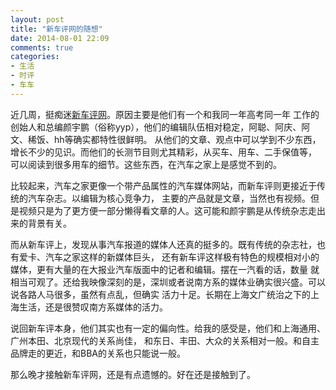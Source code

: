 ```yaml
---
layout: post
title: "新车评网的随想"
date: 2014-08-01 22:09
comments: true
categories:
- 生活
- 时评
- 车车
---
```


近几周，挺痴迷[新车评网](http://www.xincheping.com/)。原因主要是他们有一个和我同一年高考同一年
工作的创始人和总编颜宇鹏（俗称yyp），他们的编辑队伍相对稳定，阿聪、阿庆、阿文、稀饭、hh等确实都特性很鲜明。
从他们的文章、观点中可以学到不少东西，增长不少的见识。而他们的长测节目则尤其精彩，从买车、用车、二手保值等，
可以阅读到很多用车的细节。这些东西，在汽车之家上是感觉不到的。

比较起来，汽车之家更像一个带产品属性的汽车媒体网站，而新车评则更接近于传统的汽车杂志。以编辑为核心竞争力，
主要的产品就是文章，当然也有视频。但是视频只是为了更方便一部分懒得看文章的人。这可能和颜宇鹏是从传统杂志走出来的背景有关。

而从新车评上，发现从事汽车报道的媒体人还真的挺多的。既有传统的杂志社，也有爱卡、汽车之家这样的新媒体巨头，
还有新车评这样极有特色的规模相对小的媒体，更有大量的在大报业汽车版面中的记者和编辑。摆在一汽看的话，数量
就相当可观了。还给我映像深刻的是，深圳或者说南方系的媒体业确实很兴盛。可以说各路人马很多，虽然有点乱，但确实
活力十足。长期在上海文广统治之下的上海生活，还是很赞叹南方系媒体的活力。

说回新车评本身，他们其实也有一定的偏向性。给我的感受是，他们和上海通用、广州本田、北京现代的关系尚佳，
和东日、丰田、大众的关系相对一般。和自主品牌走的更近，和BBA的关系也只能说一般。

那么晚才接触新车评网，还是有点遗憾的。好在还是接触到了。
